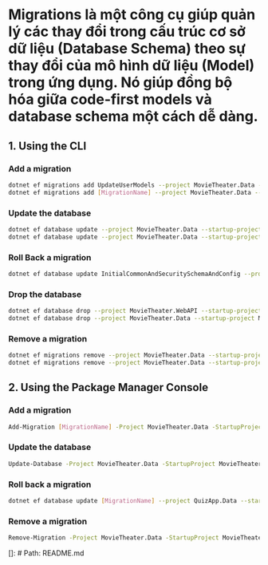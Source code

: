 # Migrations là một công cụ giúp quản lý các thay đổi trong cấu trúc cơ sở dữ liệu (Database Schema) theo sự thay đổi của mô hình dữ liệu (Model) trong ứng dụng. Nó giúp đồng bộ hóa giữa code-first models và database schema một cách dễ dàng.

## 1. Using the CLI

### Add a migration
```bash
dotnet ef migrations add UpdateUserModels --project MovieTheater.Data --startup-project MovieTheater.WebAPI --context MovieTheaterDbContext --output-dir Migrations
dotnet ef migrations add [MigrationName] --project MovieTheater.Data --startup-project MovieTheater.WebAPI --context StorageDbContext --output-dir Migrations/Storage
```

### Update the database
```bash
dotnet ef database update --project MovieTheater.Data --startup-project MovieTheater.WebAPI --context MovieTheaterDbContext
dotnet ef database update --project MovieTheater.Data --startup-project MovieTheater.WebAPI --context StorageDbContext
```

### Roll Back a migration
```bash
dotnet ef database update InitialCommonAndSecuritySchemaAndConfig --project MovieTheater.Data --startup-project MovieTheater.WebAPI --context MovieTheaterDbContext
```

### Drop the database
```bash
dotnet ef database drop --project MovieTheater.WebAPI --startup-project MovieTheater.WebAPI --context MovieTheaterDbContext
dotnet ef database drop --project MovieTheater.Data --startup-project MovieTheater.WebAPI --context StorageDbContext
```

### Remove a migration
```bash
dotnet ef migrations remove --project MovieTheater.Data --startup-project MovieTheater.WebAPI --context MovieTheaterDbContext
dotnet ef migrations remove --project MovieTheater.Data --startup-project MovieTheater.WebAPI --context StorageDbContext
```

## 2. Using the Package Manager Console
### Add a migration
```bash
Add-Migration [MigrationName] -Project MovieTheater.Data -StartupProject MovieTheater.WebAPI -Context MovieTheaterDbContext -OutputDir MovieTheater.Data/Migrations
```

### Update the database
```bash
Update-Database -Project MovieTheater.Data -StartupProject MovieTheater.WebAPI -Context MovieTheaterDbContext
```

### Roll back a migration
```bash
dotnet ef database update [MigrationName] --project QuizApp.Data --startup-project QuizApp.WebAPI --context QuizAppDbContext
```

### Remove a migration
```bash
Remove-Migration -Project MovieTheater.Data -StartupProject MovieTheater.WebAPI -Context MovieTheaterDbContext
```

[]: # Path: README.md

